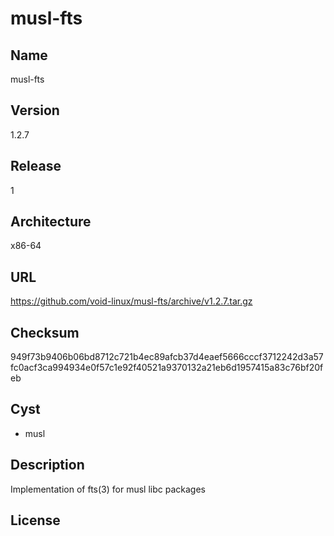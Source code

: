 # musl-fts

## Name
musl-fts

## Version
1.2.7

## Release
1

## Architecture
x86-64

## URL
https://github.com/void-linux/musl-fts/archive/v1.2.7.tar.gz

## Checksum
949f73b9406b06bd8712c721b4ec89afcb37d4eaef5666cccf3712242d3a57fc0acf3ca994934e0f57c1e92f40521a9370132a21eb6d1957415a83c76bf20feb

## Cyst
* musl

## Description
Implementation of fts(3) for musl libc packages

## License

